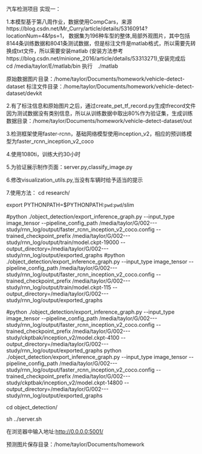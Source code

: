 汽车检测项目
实现一：

1.本模型基于第八周作业，数据使用CompCars，来源https://blog.csdn.net/Mr_Curry/article/details/53160914?locationNum=4&fps=1，
数据集为196种车型的整体,局部外观图片，其中包括8144条训练数据和8041条测试数据，但是标注文件是matlab格式，所以需要先转换成txt文件，所以需要安装matlab
(安装方法参考https://blog.csdn.net/minione_2016/article/details/53313271),安装完成后　cd /media/taylor/E/matlab/bin  执行　./matlab


原始数据图片目录：/home/taylor/Documents/homework/vehicle-detect-dataset
标注文件目录：/home/taylor/Documents/homework/vehicle-detect-dataset/devkit

2.有了标注信息和原始图片之后，通过create_pet_tf_record.py生成tfrecord文件
因为测试数据没有类别信息，所以从训练数据中取出80%作为验证集，生成训练数据目录：/home/taylor/Documents/homework/vehicle-detect-dataset/out

3.检测框架使用faster-rcnn，基础网络模型使用inception_v2，相应的预训练模型为faster_rcnn_inception_v2_coco

4.使用1080ti，训练大约30小时

5.为验证展示制作页面：server.py,classify_image.py

6.修改visualization_utils.py,当没有车辆时给予适当的提示

7.使用方法：
cd research/

export PYTHONPATH=$PYTHONPATH:`pwd`:`pwd`/slim

#python ./object_detection/export_inference_graph.py --input_type image_tensor --pipeline_config_path /media/taylor/G/002---study/rnn_log/output/faster_rcnn_inception_v2_coco.config --trained_checkpoint_prefix /media/taylor/G/002---study/rnn_log/output/train/model.ckpt-19000  --output_directory=/media/taylor/G/002---study/rnn_log/output/exported_graphs
#python ./object_detection/export_inference_graph.py --input_type image_tensor --pipeline_config_path /media/taylor/G/002---study/rnn_log/output/faster_rcnn_inception_v2_coco.config --trained_checkpoint_prefix /media/taylor/G/002---study/rnn_log/output/train/model.ckpt-115  --output_directory=/media/taylor/G/002---study/rnn_log/output/exported_graphs

#python ./object_detection/export_inference_graph.py --input_type image_tensor --pipeline_config_path /media/taylor/G/002---study/rnn_log/output/faster_rcnn_inception_v2_coco.config --trained_checkpoint_prefix /media/taylor/G/002---study/ckptbak/inception_v2/model.ckpt-4100  --output_directory=/media/taylor/G/002---study/rnn_log/output/exported_graphs
python ./object_detection/export_inference_graph.py --input_type image_tensor --pipeline_config_path /media/taylor/G/002---study/rnn_log/output/faster_rcnn_inception_v2_coco.config --trained_checkpoint_prefix /media/taylor/G/002---study/ckptbak/inception_v2/model.ckpt-14800  --output_directory=/media/taylor/G/002---study/rnn_log/output/exported_graphs

cd object_detection/

sh ../server.sh

在浏览器中输入地址:http://0.0.0.0:5001/

预测图片保存目录：/home/taylor/Documents/homework